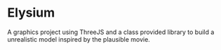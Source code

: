 # Elysium
A graphics project using ThreeJS and a class provided library to build a unrealistic model inspired by the plausible movie.
